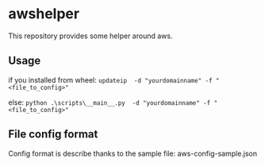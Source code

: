 # awshelper

This repository provides some helper around aws.

## Usage

if you installed from wheel:
``
updateip  -d "yourdomainname" -f "<file_to_config>"
``

else:
``
python .\scripts\__main__.py  -d "yourdomainname" -f "<file_to_config>"
``

## File config format

Config format is describe thanks to the sample file: aws-config-sample.json